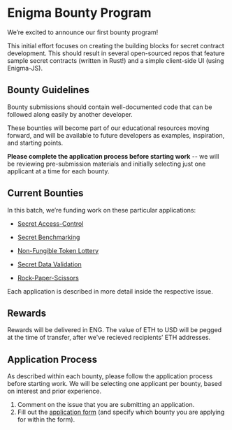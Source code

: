 
# Enigma Bounty Program

We’re excited to announce our first bounty program!

  
This initial effort focuses on creating the building blocks for secret contract development. 
This should result in several open-sourced repos that feature sample secret contracts (written in Rust!) and a simple client-side UI (using Enigma-JS).

## Bounty Guidelines

Bounty submissions should contain well-documented code that can be followed along easily by another developer.
  
These bounties will become part of our educational resources moving forward, and will be available to future developers as examples, inspiration, and starting points.

**Please complete the application process before starting work** -- we will be reviewing pre-submission materials and initially selecting just one applicant at a time for each bounty. 

## Current Bounties

In this batch, we’re funding work on these particular applications:

-   [Secret Access-Control](https://github.com/enigmampc/EnigmaBounties/issues/1)
    
-   [Secret Benchmarking](https://github.com/enigmampc/EnigmaBounties/issues/2)
    
-   [Non-Fungible Token Lottery](https://github.com/enigmampc/EnigmaBounties/issues/3)
    
-   [Secret Data Validation](https://github.com/enigmampc/EnigmaBounties/issues/4)
    
-   [Rock-Paper-Scissors](https://github.com/enigmampc/EnigmaBounties/issues/5)

Each application is described in more detail inside the respective issue. 

## Rewards

Rewards will be delivered in ENG. 
The value of ETH to USD will be pegged at the time of transfer, after we've recieved recipients’ ETH addresses.

## Application Process

As described within each bounty, please follow the application process before starting work. We will be selecting one applicant per bounty, based on interest and prior experience. 
1. Comment on the issue that you are submitting an application.
2. Fill out the [application form](https://airtable.com/shrN7Bu95f3R21XKx) (and specify which bounty you are applying for within the form). 
